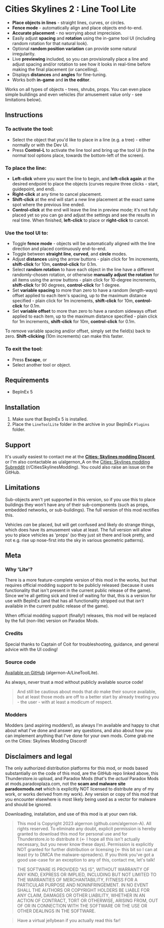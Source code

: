# Cities Skylines 2 : Line Tool Lite
- **Place objects in lines** - straight lines, curves, or circles.
- **Fence mode** - automatically align and place objects end-to-end.
- **Accurate placement** - no worrying about imprecision.
- Easily adjust **spacing** and **rotation** using the in-game tool UI (including random rotation for that natural look).
- Optional **random position variation** can provide some natural irregularity.
- Live **previewing** included, so you can provisionally place a line and adjust spacing and/or rotation to see how it looks in real-time before making the final placement (or cancelling).
- Displays **distances** and **angles** for fine-tuning.
- Works both **in-game** and **in the editor**.

Works on all types of objects - trees, shrubs, props.  You can even place simple buildings and even vehicles (for amusement value only - see limitations below).

## Instructions
### To activate the tool:
- Select the object that you'd like to place in a line (e.g. a tree) - either normally or with the Dev UI.
- Press **Control-L** to activate the line tool and bring up the tool UI (in the normal tool options place, towards the bottom-left of the screen).

### To place the line:
- **Left-click** where you want the line to begin, and **left-click again** at the desired endpoint to place the objects (curves require three clicks - start, guidepoint, and end).
- **Right-click** at any time to cancel placement.
- **Shift-click** at the end will start a new line placement at the exact same spot where the previous line ended.
- **Control-click** at the end will leave the line in preview mode; it's not fully placed yet so you can go and adjust the settings and see the results in real time.  When finished, **left-click** to place or **right-click** to cancel.

### Use the tool UI to:
- Toggle **fence mode** - objects will be automatically aligned with the line direction and placed continuously end-to-end.
- Toggle between **straight line**, **curved**, and **circle** modes.
- Adjust **distances** using the arrow buttons - plain click for 1m increments, **shift-click** for 10m, **control-click** for 0.1m.
- Select **random rotation** to have each object in the line have a different randomly-chosen rotation, or otherwise **manually adjust the rotation** for all items using the arrow buttons - plain click for 10-degree increments, **shift-click** for 90 degrees, **control-click** for 1 degree.
- Set **variable spacing** to more than zero to have a random (length-ways) offset applied to each item's spacing, up to the maximum distance specified - plain click for 1m increments, **shift-click** for 10m, **control-click** for 0.1m.
- Set **variable offset** to more than zero to have a random sideways offset applied to each item, up to the maximum distance specified - plain click for 1m increments, **shift-click** for 10m, **control-click** for 0.1m.

To remove variable spacing and/or offset, simply set the field(s) back to zero.  **Shift-clicking** (10m increments) can make this faster.

### To exit the tool:
- Press **Escape**, or
- Select another tool or object.

## Requirements
- BepInEx 5

## Installation
1. Make sure that BepInEx 5 is installed.
1. Place the `LineToolLite` folder in the archive in your BepInEx `Plugins` folder.

## Support
It's usually easiest to contact me at the [**Cities: Skylines modding Discord**](https://discord.gg/ZaH2zjtk), or I'm also contactable as u/algernon_A on the [Cities: Skylines modding Subreddit](https://www.reddit.com/r/CitiesSkylinesModding) (r/CitiesSkylinesModding).  You could also raise an issue on the GitHub.

## Limitations
Sub-objects aren't yet supported in this version, so if you use this to place buildings they won't have any of their sub-components (such as props, embedded networks, or sub-buildings).  The full version of this mod rectifies this.

Vehicles *can* be placed, but will get confused and likely do strange things, which does have its amusement value at least.  The full version will allow you to place vehicles as 'props' (so they just sit there and look pretty, and not e.g. rise up nose-first into the sky in various geometric patterns).

## Meta

### Why 'Lite'?
There is a more feature-complete version of this mod in the works, but that requires official modding support to be publicly released (because it uses functionality that isn't present in the current public release of the game).  Since we're all getting sick and tired of waiting for that, this is a version for use with BepInEx (and that has all functionality stripped out that *isn't* available in the current public release of the game).

When official modding support (finally!) releases, this mod will be replaced by the full (non-lite) version on Paradox Mods.

### Credits
Special thanks to Captain of Coit for troubleshooting, guidance, and general advice with the UI coding!

### Source code
[Available on GitHub](https://github.com/algernon-A/LineToolLite) (algernon-A/LineToolLite).

As always, *never* trust a mod without publicly available source code!

>And still be cautious about mods that *do* make their source available, but at least those mods are off to a better start by already treating you - the user - with at least a modicum of respect.

### Modders
Modders (and aspiring modders!), as always I'm available and happy to chat about what I've done and answer any questions, and also about how you can implement anything that I've done for your own mods.  Come grab me on the Cities: Skylines Modding Discord!

## Disclaimers and legal
The only authorized distribution platforms for this mod, or mods based substantially on the code of this mod, are the GitHub repo linked above, this Thunderstore.io upload, and Paradox Mods (that's the *actual* Paradox Mods at mods.paradoxplaza.com, not the **scam and malware site paradoxmods.net** which is explicitly NOT licensed to distribute any of my work, or works derived from my work).  Any version or copy of this mod that you encounter elsewhere is most likely being used as a vector for malware and should be ignored.

Downloading, installation, and use of this mod is at your own risk.

>This mod is Copyright 2023 algernon (github.com/algernon-A).  All rights reserved.  To eliminate any doubt, explicit permission is hereby granted to download this mod for personal use and for Thunderstore.io to distribute it (<- I hope all this isn't actually necessary, but you never know these days).  Permission is explicitly NOT granted for further distribution or licensing (<- this bit so I can at least *try* to DMCA the malware-spreaders). If you think you've got a good use-case for an exception to any of this, contact me, let's talk!

>THE SOFTWARE IS PROVIDED "AS IS", WITHOUT WARRANTY OF ANY KIND, EXPRESS OR IMPLIED, INCLUDING BUT NOT LIMITED TO THE WARRANTIES OF MERCHANTABILITY, FITNESS FOR A PARTICULAR PURPOSE AND NONINFRINGEMENT. IN NO EVENT SHALL THE AUTHORS OR COPYRIGHT HOLDERS BE LIABLE FOR ANY CLAIM, DAMAGES OR OTHER LIABILITY, WHETHER IN AN ACTION OF CONTRACT, TORT OR OTHERWISE, ARISING FROM, OUT OF OR IN CONNECTION WITH THE SOFTWARE OR THE USE OR OTHER DEALINGS IN THE SOFTWARE.

>Have a virtual jellybean if you actually read this far!